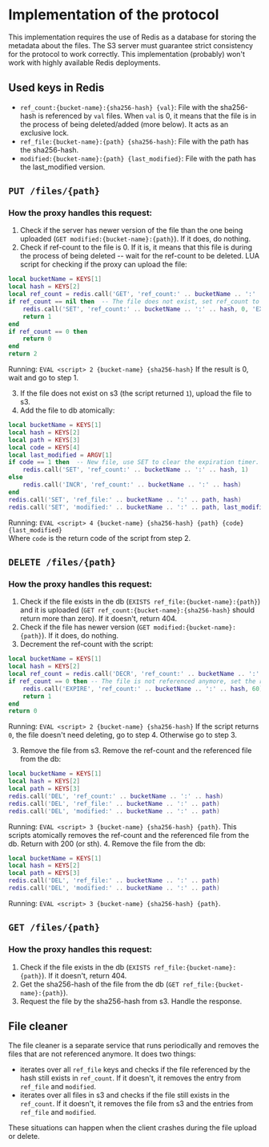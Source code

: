 # Implementation of the protocol

This implementation requires the use of Redis as a database for storing the metadata about the files.
The S3 server must guarantee strict consistency for the protocol to work correctly. 
This implementation (probably) won't work with highly available Redis deployments.

## Used keys in Redis
- `ref_count:{bucket-name}:{sha256-hash} {val}`: File with the sha256-hash is referenced by `val` files.
  When `val` is 0, it means that the file is in the process of being deleted/added (more below). It acts as an exclusive lock.
- `ref_file:{bucket-name}:{path} {sha256-hash}`: File with the path has the sha256-hash.
- `modified:{bucket-name}:{path} {last_modified}`: File with the path has the last_modified version.

## `PUT /files/{path}`

### How the proxy handles this request:
1. Check if the server has newer version of the file than the one being uploaded (`GET modified:{bucket-name}:{path}`).
If it does, do nothing.
2. Check if ref-count to the file is 0. If it is, it means that this file is during the process of being deleted -- 
wait for the ref-count to be deleted.
LUA script for checking if the proxy can upload the file:
```lua
local bucketName = KEYS[1]
local hash = KEYS[2]
local ref_count = redis.call('GET', 'ref_count:' .. bucketName .. ':' .. hash) -- Check if the file exists
if ref_count == nil then  -- The file does not exist, set ref_count to 0 to indicate that the file is being processed.
    redis.call('SET', 'ref_count:' .. bucketName .. ':' .. hash, 0, 'EX', 60) -- Set the timeout in case the client crashes.
    return 1
end
if ref_count == 0 then
    return 0
end
return 2
```
Running: `EVAL <script> 2 {bucket-name} {sha256-hash}`
If the result is 0, wait and go to step 1.

3. If the file does not exist on s3 (the script returned `1`), upload the file to s3.
4. Add the file to db atomically:
```lua
local bucketName = KEYS[1]
local hash = KEYS[2]
local path = KEYS[3]
local code = KEYS[4]
local last_modified = ARGV[1]
if code == 1 then  -- New file, use SET to clear the expiration timer.
    redis.call('SET', 'ref_count:' .. bucketName .. ':' .. hash, 1)
else
    redis.call('INCR', 'ref_count:' .. bucketName .. ':' .. hash)
end
redis.call('SET', 'ref_file:' .. bucketName .. ':' .. path, hash)
redis.call('SET', 'modified:' .. bucketName .. ':' .. path, last_modified)
```
Running: `EVAL <script> 4 {bucket-name} {sha256-hash} {path} {code} {last_modified}`  
Where `code` is the return code of the script from step 2.

##  `DELETE /files/{path}`

### How the proxy handles this request:
1. Check if the file exists in the db (`EXISTS ref_file:{bucket-name}:{path}`) 
and it is uploaded (`GET ref_count:{bucket-name}:{sha256-hash}` should return more than zero). If it doesn't, return 404.
2. Check if the file has newer version (`GET modified:{bucket-name}:{path}`). If it does, do nothing.
2. Decrement the ref-count with the script:
```lua
local bucketName = KEYS[1]
local hash = KEYS[2]
local ref_count = redis.call('DECR', 'ref_count:' .. bucketName .. ':' .. hash)
if ref_count == 0 then -- The file is not referenced anymore, set the ref_count to 0 to indicate that the file is being processed.
    redis.call('EXPIRE', 'ref_count:' .. bucketName .. ':' .. hash, 60) -- Set the timeout in case the client crashes.
    return 1
end
return 0
```
Running: `EVAL <script> 2 {bucket-name} {sha256-hash}`
If the script returns `0`, the file doesn't need deleting, go to step 4. Otherwise go to step 3.

3. Remove the file from s3. Remove the ref-count and the referenced file from the db:
```lua
local bucketName = KEYS[1]
local hash = KEYS[2]
local path = KEYS[3]
redis.call('DEL', 'ref_count:' .. bucketName .. ':' .. hash)
redis.call('DEL', 'ref_file:' .. bucketName .. ':' .. path)
redis.call('DEL', 'modified:' .. bucketName .. ':' .. path)
```
Running: `EVAL <script> 3 {bucket-name} {sha256-hash} {path}`.
This scripts atomically removes the ref-count and the referenced file from the db. Return with 200 (or sth).
4. Remove the file from the db:
```lua
local bucketName = KEYS[1]
local hash = KEYS[2]
local path = KEYS[3]
redis.call('DEL', 'ref_file:' .. bucketName .. ':' .. path)
redis.call('DEL', 'modified:' .. bucketName .. ':' .. path)
```
Running: `EVAL <script> 3 {bucket-name} {sha256-hash} {path}`.

## `GET /files/{path}`

### How the proxy handles this request:
1. Check if the file exists in the db (`EXISTS ref_file:{bucket-name}:{path}`). If it doesn't, return 404.
2. Get the sha256-hash of the file from the db (`GET ref_file:{bucket-name}:{path}`).
3. Request the file by the sha256-hash from s3. Handle the response.


## File cleaner
The file cleaner is a separate service that runs periodically and removes the files that are not referenced anymore.
It does two things:
- iterates over all `ref_file` keys and checks if the file referenced by the hash still exists in `ref_count`.
If it doesn't, it removes the entry from `ref_file` and `modified`.
- iterates over all files in s3 and checks if the file still exists in the `ref_count`.
If it doesn't, it removes the file from s3 and the entries from `ref_file` and `modified`.

These situations can happen when the client crashes during the file upload or delete.